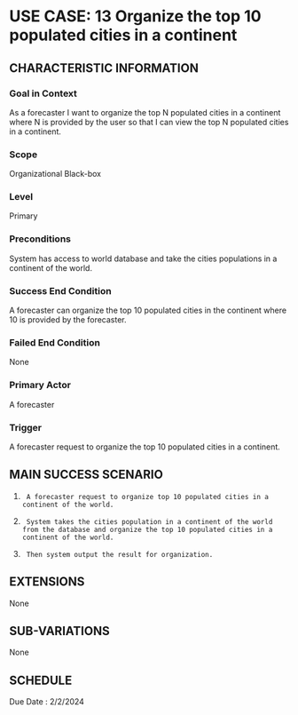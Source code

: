 # USE CASE: 13 Organize the top 10 populated cities in a continent
## CHARACTERISTIC INFORMATION

### Goal in Context
As a forecaster I want to organize the top N populated cities in a continent where N is provided by the user so that I can view the top N populated cities in a continent.

### Scope
Organizational Black-box

### Level

Primary

### Preconditions

System has access to world database and take the cities populations in a continent of the world.

### Success End Condition

A forecaster can organize the top 10 populated cities in the continent where 10 is provided by the forecaster.

### Failed End Condition

None

### Primary Actor

A forecaster

### Trigger

A forecaster request to organize the top 10 populated cities in a continent.

## MAIN SUCCESS SCENARIO

1.      A forecaster request to organize top 10 populated cities in a continent of the world.
2.      System takes the cities population in a continent of the world from the database and organize the top 10 populated cities in a continent of the world.
3.      Then system output the result for organization.

## EXTENSIONS

None

## SUB-VARIATIONS

None

## SCHEDULE

Due Date : 2/2/2024
